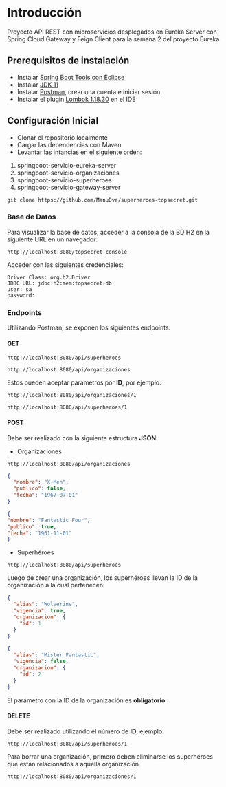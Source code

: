 # Introducción

Proyecto API REST con microservicios desplegados en Eureka Server con Spring Cloud Gateway y Feign Client para la semana 2 del proyecto Eureka

## Prerequisitos de instalación

* Instalar [Spring Boot Tools con Eclipse](https://spring.io/tools)
* Instalar [JDK 11](https://jdk.java.net/java-se-ri/11-MR2)
* Instalar [Postman](https://www.postman.com/downloads/), crear una cuenta e iniciar sesión
* Instalar el plugin [Lombok 1.18.30](https://mvnrepository.com/artifact/org.projectlombok/lombok/1.18.30) en el IDE


## Configuración Inicial

* Clonar el repositorio localmente
* Cargar las dependencias con Maven
* Levantar las intancias en el siguiente orden:
1. springboot-servicio-eureka-server
2. springboot-servicio-organizaciones
3. springboot-servicio-superheroes
4. springboot-servicio-gateway-server

```
git clone https://github.com/ManuDve/superheroes-topsecret.git
```
### Base de Datos
Para visualizar la base de datos, acceder a la consola de la BD H2 en la siguiente URL en un navegador:
```
http://localhost:8080/topsecret-console
```
Acceder con las siguientes credenciales:
```
Driver Class: org.h2.Driver
JDBC URL: jdbc:h2:mem:topsecret-db
user: sa
password: 
```
### Endpoints
Utilizando Postman, se exponen los siguientes endpoints:

#### GET
```
http://localhost:8080/api/superheroes
```
```
http://localhost:8080/api/organizaciones
```

Estos pueden aceptar parámetros por **ID**, por ejemplo:
```
http://localhost:8080/api/organizaciones/1
```
```
http://localhost:8080/api/superheroes/1
```
#### POST

Debe ser realizado con la siguiente estructura **JSON**:

* Organizaciones
```
http://localhost:8080/api/organizaciones
```
```json
{
  "nombre": "X-Men",
  "publico": false,
  "fecha": "1967-07-01"
}
```
```json
{
"nombre": "Fantastic Four",
"publico": true,
"fecha": "1961-11-01"
}
```
* Superhéroes

```
http://localhost:8080/api/superheroes
```

Luego de crear una organización, los superhéroes llevan la ID de la organización a la cual pertenecen:
```json
{
  "alias": "Wolverine",
  "vigencia": true,
  "organizacion": {
    "id": 1
  }
}
```
```json
{
  "alias": "Mister Fantastic",
  "vigencia": false,
  "organizacion": {
    "id": 2
  }
}
```
El parámetro con la ID de la organización es **obligatorio**.

#### DELETE
Debe ser realizado utilizando el número de **ID**, ejemplo:
```
http://localhost:8080/api/superheroes/1
```
Para borrar una organización, primero deben eliminarse los superhéroes que están relacionados a aquella organización
```
http://localhost:8080/api/organizaciones/1
```
